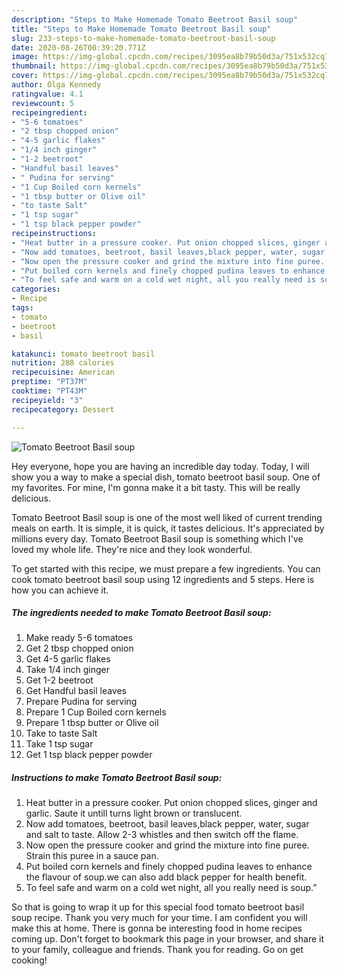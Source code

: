 ```yaml
---
description: "Steps to Make Homemade Tomato Beetroot Basil soup"
title: "Steps to Make Homemade Tomato Beetroot Basil soup"
slug: 233-steps-to-make-homemade-tomato-beetroot-basil-soup
date: 2020-08-26T00:39:20.771Z
image: https://img-global.cpcdn.com/recipes/3095ea8b79b50d3a/751x532cq70/tomato-beetroot-basil-soup-recipe-main-photo.jpg
thumbnail: https://img-global.cpcdn.com/recipes/3095ea8b79b50d3a/751x532cq70/tomato-beetroot-basil-soup-recipe-main-photo.jpg
cover: https://img-global.cpcdn.com/recipes/3095ea8b79b50d3a/751x532cq70/tomato-beetroot-basil-soup-recipe-main-photo.jpg
author: Olga Kennedy
ratingvalue: 4.1
reviewcount: 5
recipeingredient:
- "5-6 tomatoes"
- "2 tbsp chopped onion"
- "4-5 garlic flakes"
- "1/4 inch ginger"
- "1-2 beetroot"
- "Handful basil leaves"
- " Pudina for serving"
- "1 Cup Boiled corn kernels"
- "1 tbsp butter or Olive oil"
- "to taste Salt"
- "1 tsp sugar"
- "1 tsp black pepper powder"
recipeinstructions:
- "Heat butter in a pressure cooker. Put onion chopped slices, ginger and garlic. Saute it untill turns light brown or translucent."
- "Now add tomatoes, beetroot, basil leaves,black pepper, water, sugar and salt to taste. Allow 2-3 whistles and then switch off the flame."
- "Now open the pressure cooker and grind the mixture into fine puree. Strain this puree in a sauce pan."
- "Put boiled corn kernels and finely chopped pudina leaves to enhance the flavour of soup.we can also add black pepper for health benefit."
- "To feel safe and warm on a cold wet night, all you really need is soup.”"
categories:
- Recipe
tags:
- tomato
- beetroot
- basil

katakunci: tomato beetroot basil 
nutrition: 288 calories
recipecuisine: American
preptime: "PT37M"
cooktime: "PT43M"
recipeyield: "3"
recipecategory: Dessert

---
```



![Tomato Beetroot Basil soup](https://img-global.cpcdn.com/recipes/3095ea8b79b50d3a/751x532cq70/tomato-beetroot-basil-soup-recipe-main-photo.jpg)

Hey everyone, hope you are having an incredible day today. Today, I will show you a way to make a special dish, tomato beetroot basil soup. One of my favorites. For mine, I'm gonna make it a bit tasty. This will be really delicious.

Tomato Beetroot Basil soup is one of the most well liked of current trending meals on earth. It is simple, it is quick, it tastes delicious. It's appreciated by millions every day. Tomato Beetroot Basil soup is something which I've loved my whole life. They're nice and they look wonderful.




To get started with this recipe, we must prepare a few ingredients. You can cook tomato beetroot basil soup using 12 ingredients and 5 steps. Here is how you can achieve it.

<!--inarticleads1-->

##### The ingredients needed to make Tomato Beetroot Basil soup:

1. Make ready 5-6 tomatoes
1. Get 2 tbsp chopped onion
1. Get 4-5 garlic flakes
1. Take 1/4 inch ginger
1. Get 1-2 beetroot
1. Get Handful basil leaves
1. Prepare  Pudina for serving
1. Prepare 1 Cup Boiled corn kernels
1. Prepare 1 tbsp butter or Olive oil
1. Take to taste Salt
1. Take 1 tsp sugar
1. Get 1 tsp black pepper powder




<!--inarticleads2-->

##### Instructions to make Tomato Beetroot Basil soup:

1. Heat butter in a pressure cooker. Put onion chopped slices, ginger and garlic. Saute it untill turns light brown or translucent.
1. Now add tomatoes, beetroot, basil leaves,black pepper, water, sugar and salt to taste. Allow 2-3 whistles and then switch off the flame.
1. Now open the pressure cooker and grind the mixture into fine puree. Strain this puree in a sauce pan.
1. Put boiled corn kernels and finely chopped pudina leaves to enhance the flavour of soup.we can also add black pepper for health benefit.
1. To feel safe and warm on a cold wet night, all you really need is soup.”




So that is going to wrap it up for this special food tomato beetroot basil soup recipe. Thank you very much for your time. I am confident you will make this at home. There is gonna be interesting food in home recipes coming up. Don't forget to bookmark this page in your browser, and share it to your family, colleague and friends. Thank you for reading. Go on get cooking!
